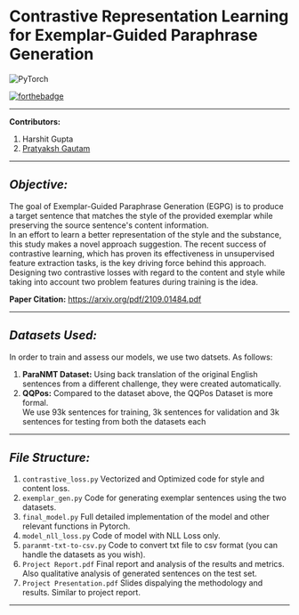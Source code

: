 # **Contrastive Representation Learning for Exemplar-Guided Paraphrase Generation**

![PyTorch](https://img.shields.io/badge/PyTorch-%23EE4C2C.svg?style=for-the-badge&logo=PyTorch&logoColor=white)

[![forthebadge](https://forthebadge.com/images/badges/powered-by-coders-sweat.svg)](https://forthebadge.com)

-----

**Contributors:** 
1. Harshit Gupta 
2. [Pratyaksh Gautam](https://github.com/hi-im-buggy)

----

## *Objective:* 
The goal of Exemplar-Guided Paraphrase Generation (EGPG) is to produce a target sentence
that matches the style of the provided exemplar while preserving the source sentence's content
information. \
In an effort to learn a better representation of the style and the substance, this study makes a
novel approach suggestion. The recent success of contrastive learning, which has proven its
effectiveness in unsupervised feature extraction tasks, is the key driving force behind this
approach. \
Designing two contrastive losses with regard to the content and style while taking into
account two problem features during training is the idea.

**Paper Citation:** https://arxiv.org/pdf/2109.01484.pdf

-----

## *Datasets Used:*

In order to train and assess our models, we use two datsets. As follows:
1. **ParaNMT Dataset:** Using back translation of the original English sentences from a different
challenge, they were created automatically.
2. **QQPos:** Compared to the dataset above, the QQPos Dataset is more formal. \
We use 93k sentences for training, 3k sentences for validation and 3k sentences for testing from
both the datasets each

-----
## *File Structure:*

1. `contrastive_loss.py` Vectorized and Optimized code for style and content loss.
2. `exemplar_gen.py` Code for generating exemplar sentences using the two datasets.
3. `final_model.py` Full detailed implementation of the model and other relevant functions in Pytorch.
4. `model_nll_loss.py` Code of model with NLL Loss only.
5. `paranmt-txt-to-csv.py` Code to convert txt file to csv format (you can handle the datasets as you wish).
6. `Project Report.pdf` Final report and analysis of the results and metrics. Also qualitative analysis of generated sentences on the test set.
7. `Project Presentation.pdf` Slides dispalying the methodology and results. Similar to project report.

-----


